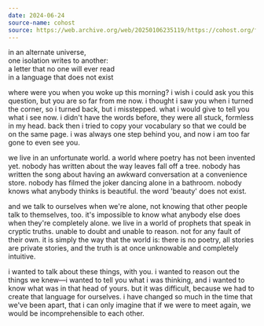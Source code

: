 ```yaml
---
date: 2024-06-24
source-name: cohost
source: https://web.archive.org/web/20250106235119/https://cohost.org/fishfood/post/6590140-div-style-line-hei
---
```


in an alternate universe,  
one isolation writes to another:  
a letter that no one will ever read  
in a language that does not exist

where were you when you woke up this morning? i wish i could ask you this question, but you are so far from me now. i thought i saw you when i turned the corner, so i turned back, but i misstepped. what i would give to tell you what i see now. i didn't have the words before, they were all stuck, formless in my head. back then i tried to copy your vocabulary so that we could be on the same page. i was always one step behind you, and now i am too far gone to even see you.

we live in an unfortunate world. a world where poetry has not been invented yet. nobody has written about the way leaves fall off a tree. nobody has written the song about having an awkward conversation at a convenience store. nobody has filmed the joker dancing alone in a bathroom. nobody knows what anybody thinks is beautiful. the word 'beauty' does not exist.

and we talk to ourselves when we're alone, not knowing that other people talk to themselves, too. it's impossible to know what anybody else does when they're completely alone. we live in a world of prophets that speak in cryptic truths. unable to doubt and unable to reason. not for any fault of their own. it is simply the way that the world is: there is no poetry, all stories are private stories, and the truth is at once unknowable and completely intuitive.

i wanted to talk about these things, with you. i wanted to reason out the things we knew—i wanted to tell you what i was thinking, and i wanted to know what was in that head of yours. but it was difficult, because we had to create that language for ourselves. i have changed so much in the time that we've been apart, that i can only imagine that if we were to meet again, we would be incomprehensible to each other.